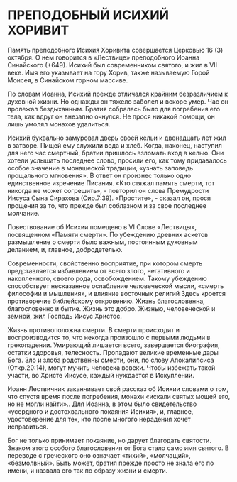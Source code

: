 # ПРЕПОДОБНЫЙ ИСИХИЙ ХОРИВИТ

Память преподобного Исихия Хоривита совершается Церковью 16 (3) октября. О нем говорится в «Лествице» преподобного Иоанна Синайского (+649). Исихий был современником святого, и жил в VII веке. Имя его указывает на гору Хорив, также называемую Горой Моисея, в Синайском горном массиве.

По словам Иоанна, Исихий прежде отличался крайним безразличием к духовной жизни. Но однажды он тяжело заболел и вскоре умер. Час он пролежал бездыханным. Братия собралась было для погребения его тела, как вдруг он внезапно очнулся. Не прося никакой помощи, он лишь умолял монахов удалиться.

Исихий буквально замуровал дверь своей кельи и двенадцать лет жил в затворе. Пищей ему служили вода и хлеб. Когда, наконец, наступил для него час смертный, братии пришлось взломать вход в келью. Они хотели услышать последнее слово, просили его, как тому придавалось особое значение в монашеской традиции, «узнать заповедь прощального мгновения». В ответ он произнес только одно единственное изречение Писания. «Кто стяжал память смерти, тот никогда не может согрешить», - повторил он слова Премудрости Иисуса Сына Сирахова (Сир.7:39). «Простите», - сказал он, прося прощения за то, что прежде был соблазном и за свое последнее молчание.

Повествование об Исихии помещено в VI Слове «Лествицы», посвященном «Памяти смерти». По убеждению древних аскетов размышление о смерти было важным, постоянным духовным деланием, и, главное, добродетелью.

Современности, свойственно восприятие, при котором смерть представляется избавлением от всего злого, негативного и накопленного, своего рода, освобождением. Такому убеждению способствует несказанное ослабление человеческой мысли, «смерть философии и мышления», и влияние восточных религий Здесь кроется противоречие библейскому откровению. Жизнь благословенна, благословенно и бытие. Жизнь это добро. Жизнью, человеческой и земной, жил Господь Иисус Христос.

Жизнь противоположна смерти. В смерти происходит и воспроизводится то, что некогда произошло с первыми людьми в грехопадении. Умирающий лишается всего, завершается биография, остатки здоровья, телесность. Пропадают великие временные дары Бога. Зло и злоба родственны смерти, они, по слову Апокалипсиса (Откр.20:14), могут мучить человека вовеки. Чтобы избежать такой участи, во Христе Иисусе, каждый нуждается в Искуплении.

Иоанн Лествичник заканчивает свой рассказ об Исихии словами о том, что спустя время после погребения, монахи «искали святых мощей его, но не могли найти».. Для Иоанна, в этом было свидетельство «усердного и достохвального покаяния Исихия», и, главное, удостоверение для тех, кто после многого нерадения хочет исправиться.

Бог не только принимает покаяние, но дарует благодать святости. Знаком этого особого благословения от Бога стало само имя святого. В переводе с греческого оно означает «тихий», «молчащий», «безмолвный». Быть может, братия прежде просто не знала его по имени, и назвала его так по образу жизни и смерти.
